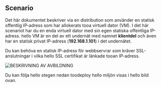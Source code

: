 ## <a name="scenario"></a>Scenario
Det här dokumentet beskriver via en distribution som använder en statisk offentlig IP-adress som har allokerats tooa virtuell dator (VM). I det här scenariot har du en enda virtuell dator med sin egen statiska offentliga IP-adress. hello VM är en del av ett undernät med namnet **klientdel** och även har en statisk privat IP-adress (**192.168.1.101**) i det undernätet.

Du kan behöva en statisk IP-adress för webbservrar som kräver SSL-anslutningar i vilka hello SSL certifikat är länkade tooan IP-adress. 

![BESKRIVNING AV AVBILDNING](./media/virtual-network-deploy-static-pip-scenario-include/figure1.png)

Du kan följa hello stegen nedan toodeploy hello miljön visas i hello bild ovan.

